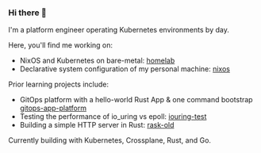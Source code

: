 ### Hi there 👋

I'm a platform engineer operating Kubernetes environments by day.

Here, you'll find me working on:

- NixOS and Kubernetes on bare-metal: [homelab](https://github.com/ryanseipp/homelab)
- Declarative system configuration of my personal machine: [nixos](https://github.com/ryanseipp/nixos)

Prior learning projects include:

- GitOps platform with a hello-world Rust App & one command bootstrap [gitops-app-platform](https://github.com/ryanseipp/gitops-app-platform)
- Testing the performance of io_uring vs epoll: [iouring-test](https://github.com/ryanseipp/iouring-test)
- Building a simple HTTP server in Rust: [rask-old](https://github.com/ryanseipp/rask-old)

Currently building with Kubernetes, Crossplane, Rust, and Go.
